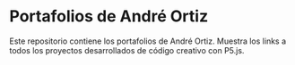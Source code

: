# Portafolios de André Ortiz
Este repositorio contiene los portafolios de André Ortiz. Muestra los links a todos los proyectos desarrollados de código creativo con P5.js.

